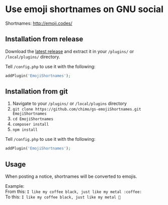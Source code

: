 # Use emoji shortnames on GNU social

Shortnames: http://emoji.codes/

## Installation from release

Download the [latest release](https://github.com/chimo/gs-emojiShortnames/releases) and extract it in your `/plugins/` or `/local/plugins/` directory.

Tell `/config.php` to use it with the following:
```php
addPlugin('EmojiShortnames');
```

## Installation from git

1. Navigate to your `/plugins/` or `/local/plugins` directory
1. `git clone https://github.com/chimo/gs-emojiShortnames.git EmojiShortnames`
1. `cd EmojiShortnames`
1. `composer install`
1. `npm install`

Tell `/config.php` to use it with the following:
```php
addPlugin('EmojiShortnames');
```

## Usage

When posting a notice, shortnames will be converted to emojis.  

Example:  
From this: `I like my coffee black, just like my metal :coffee:`  
To this: `I like my coffee black, just like my metal 🍮`
